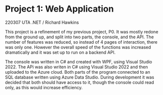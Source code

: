 # Project 1: Web Application
220307 UTA .NET / Richard Hawkins

This project is a refinement of my previous project, P0. It was mostly redone from the ground up, and split into two parts, the console, and the API. The number of features was reduced, so instead of 4 pages of interaction, there was only one. However the overall speed of the functions was increased dramatically and it was set up to run on a backend API. 

The console was written in C# and created with WPF, using Visual Studio 2022. The APi was also writen in C# using Visual Studio 2022 and then uploaded to the Azure cloud. Both parts of the program connected to an SQL database written using Azure Data Studio. During development it was decided that both should have access to it, though the console could read only, as this would increase efficiency. 
